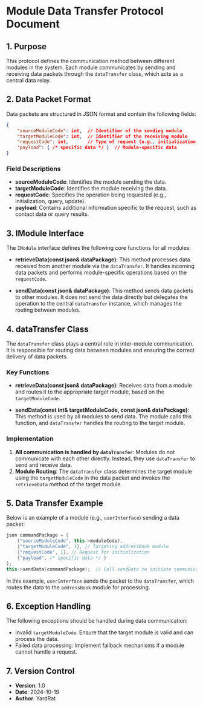 # Module Data Transfer Protocol Document

## 1. Purpose
This protocol defines the communication method between different modules in the system. Each module communicates by sending and receiving data packets through the `dataTransfer` class, which acts as a central data relay.

## 2. Data Packet Format
Data packets are structured in JSON format and contain the following fields:

```json
{
    "sourceModuleCode": int,  // Identifier of the sending module
    "targetModuleCode": int,  // Identifier of the receiving module
    "requestCode": int,       // Type of request (e.g., initialization, update, query)
    "payload": { /* specific data */ }  // Module-specific data
}
```

### Field Descriptions
- **sourceModuleCode**: Identifies the module sending the data.
- **targetModuleCode**: Identifies the module receiving the data.
- **requestCode**: Specifies the operation being requested (e.g., initialization, query, update).
- **payload**: Contains additional information specific to the request, such as contact data or query results.

## 3. IModule Interface
The `IModule` interface defines the following core functions for all modules:

- **retrieveData(const json& dataPackage)**: This method processes data received from another module via the `dataTransfer`. It handles incoming data packets and performs module-specific operations based on the `requestCode`.

- **sendData(const json& dataPackage)**: This method sends data packets to other modules. It does not send the data directly but delegates the operation to the central `dataTransfer` instance, which manages the routing between modules.

## 4. dataTransfer Class
The `dataTransfer` class plays a central role in inter-module communication. It is responsible for routing data between modules and ensuring the correct delivery of data packets.

### Key Functions
- **retrieveData(const json& dataPackage)**: Receives data from a module and routes it to the appropriate target module, based on the `targetModuleCode`.

- **sendData(const int& targetModuleCode, const json& dataPackage)**: This method is used by all modules to send data. The module calls this function, and `dataTransfer` handles the routing to the target module.

### Implementation
1. **All communication is handled by `dataTransfer`**: Modules do not communicate with each other directly. Instead, they use `dataTransfer` to send and receive data.
2. **Module Routing**: The `dataTransfer` class determines the target module using the `targetModuleCode` in the data packet and invokes the `retrieveData` method of the target module.

## 5. Data Transfer Example
Below is an example of a module (e.g., `userInterface`) sending a data packet:

```cpp
json commandPackage = {
    {"sourceModuleCode", this->moduleCode},
    {"targetModuleCode", 1}, // Targeting addressBook module
    {"requestCode", 1}, // Request for initialization
    {"payload", /* specific data */ }
};
this->sendData(commandPackage);  // Call sendData to initiate communication
```

In this example, `userInterface` sends the packet to the `dataTransfer`, which routes the data to the `addressBook` module for processing.

## 6. Exception Handling
The following exceptions should be handled during data communication:
- Invalid `targetModuleCode`: Ensure that the target module is valid and can process the data.
- Failed data processing: Implement fallback mechanisms if a module cannot handle a request.

## 7. Version Control
- **Version**: 1.0
- **Date**: 2024-10-19
- **Author**: YardRat
